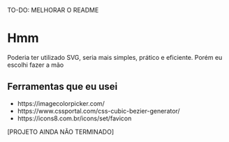 TO-DO:
MELHORAR O README


# Hmm
Poderia ter utilizado SVG, seria mais simples, prático e eficiente. Porém eu escolhi fazer a mão

## Ferramentas que eu usei
<ul>
  <li> https://imagecolorpicker.com/ </li>
  <li> https://www.cssportal.com/css-cubic-bezier-generator/ </li>
  <li> https://icons8.com.br/icons/set/favicon </li>
</ul>

[PROJETO AINDA NÃO TERMINADO]
